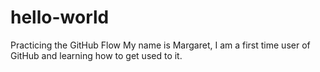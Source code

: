 # hello-world
Practicing the GitHub Flow 
My name is Margaret, I am a first time user of GitHub and learning how to get used to it. 
